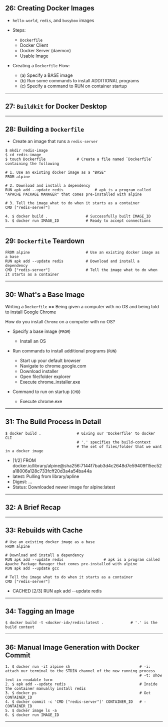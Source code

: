 ## 26: Creating Docker Images

* `hello-world`, `redis`, and `busybox` images

* Steps: 
  - `Dockerfile` 
  - Docker Client
  - Docker Server (daemon) 
  - Usable Image

* Creating a `Dockerfile` Flow:
  - (a) Specify a BASE image
  - (b) Run some commands to install ADDITIONAL programs
  - (c) Specify a command to RUN on container startup

***

## 27: `Buildkit` for Docker Desktop

***

## 28: Building a `Dockerfile`

* Create an image that runs a `redis-server`

```
$ mkdir redis-image
$ cd redis-image
$ touch Dockerfile 				# Create a file named `Dockerfile` containing the following
```

```
# 1. Use an existing docker image as a "BASE"
FROM alpine

# 2. Download and install a dependency
RUN apk add --update redis              # apk is a program called "APACHE PACKAGE MANAGER" that comes pre-installed with alpine

# 3. Tell the image what to do when it starts as a container
CMD ["redis-server"]
```

```
4. $ docker build . 				# Successfully built IMAGE_ID
5. $ docker run IMAGE_ID 			# Ready to accept connections
```

***

## 29: `Dockerfile` Teardown

```
FROM alpine                         # Use an existing docker image as a base
RUN apk add --update redis          # Download and install a dependency
CMD ["redis-server"]                # Tell the image what to do when it starts as a container
```

***

## 30: What's a Base Image

Writing a `Dockerfile` == Being given a computer with no OS and being told to install Google Chrome

How do you install `Chrome` on a computer with no OS?

* Specify a base image (`FROM`)
  - Install an OS

* Run commands to install additional programs (`RUN`)
  - Start up your default browser
  - Navigate to chrome.google.com
  - Download installer
  - Open file/folder explorer
  - Execute chrome_installer.exe

* Command to run on startup (`CMD`)
  - Execute chrome.exe

***

## 31: The Build Process in Detail

```
$ docker build .                # Giving our 'Dockerfile' to docker CLI 
                                # '.' specifies the build-context
                                # The set of files/folder that we want in a docker image
```

* [1/2] FROM docker.io/library/alpine@sha256:7144f7bab3d4c2648d7e59409f15ec52a18006a128c733fcff20d3a4a54ba44a
* latest: Pulling from library/apline
* Digest: ...
* Status: Downloaded newer image for alpine:latest

***

## 32: A Brief Recap

***

## 33: Rebuilds with Cache

```
# Use an existing docker image as a base
FROM alpine

# Download and install a dependency
RUN apk add --update redis 					# apk is a program called Apache Package Manager that comes pre-installed with alpine
RUN apk add --update gcc

# Tell the image what to do when it starts as a container
CMD ["redis-server"]
```

* CACHED [2/3] RUN apk add --update redis

***

## 34: Tagging an Image

```
$ docker build -t <docker-id>/redis:latest . 			# '.' is the build context
```

***

## 36: Manual Image Generation with Docker Commit

```
1. $ docker run -it alpine sh                               # -i: attach our terminal to the STDIN channel of the new running process
								                            # -t: show text in readable form 
2. $ apk add --update redis 				                # Inside the container manually install redis
3. $ docker ps 							                    # Get CONTAINER_ID
4. $ docker commit -c 'CMD ["redis-server"]' CONTAINER_ID 	# -CONTAINER_ID
5. $ docker image ls -a
6. $ docker run IMAGE_ID
```

***
